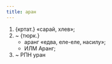 ```yaml
---
title: аран
---
```


1. {кртат.} «сарай, хлев»;
2. ~ {тюрк.}
    * аранг «едва, еле-еле, насилу»;
    * ИЛМ Аранг;
3. ~ РПН уран
